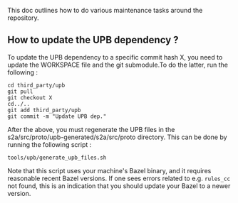 This doc outlines how to do various maintenance tasks around the repository.

## How to update the UPB dependency ?

To update the UPB dependency to a specific commit hash X, you need to update
the WORKSPACE file and the git submodule.To do the latter, run the following :

```
cd third_party/upb
git pull
git checkout X
cd../..
git add third_party/upb
git commit -m "Update UPB dep."
```

After the above, you must regenerate the UPB files in the
s2a/src/proto/upb-generated/s2a/src/proto directory. This can be done by running
the following script :

```
tools/upb/generate_upb_files.sh
```

Note that this script uses your machine's Bazel binary, and it requires
reasonable recent Bazel versions. If one sees errors related to e.g. `rules_cc`
not found, this is an indication that you should update your Bazel to a newer version.
